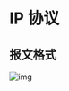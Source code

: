 # IP 协议

## 报文格式

![img](https://img2018.cnblogs.com/blog/1362576/201811/1362576-20181116115913413-2081101586.png)